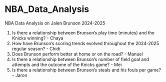 # NBA_Data_Analysis

NBA Data Analysis on Jalen Brunson 2024-2025 

1. Is there a relationship between Brunson’s play time (minutes) and the Knicks winning? - Chaya 
2. How have Brunson’s scoring trends evolved throughout the 2024-2025 regular season? - Chidi
3. Does Brunson perform better at home or on the road? - Manuel
4. Is there a relationship between Brunson’s number of field goal and attempts and the outcome of the Knicks game? - Mei
5. Is there a relationship between Brunson’s steals and his fouls per game? - Jaron 

